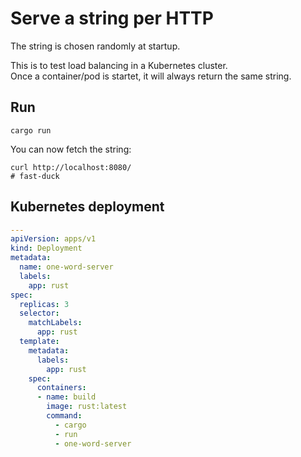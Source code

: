 # Serve a string per HTTP
The string is chosen randomly at startup.

This is to test load balancing in a Kubernetes cluster.  
Once a container/pod is startet, it will always return
the same string.

## Run
```
cargo run
```
You can now fetch the string:
```
curl http://localhost:8080/
# fast-duck
```

## Kubernetes deployment
```yaml
---
apiVersion: apps/v1
kind: Deployment
metadata:
  name: one-word-server
  labels:
    app: rust
spec:
  replicas: 3
  selector:
    matchLabels:
      app: rust
  template:
    metadata:
      labels:
        app: rust
    spec:
      containers:
      - name: build
        image: rust:latest
        command:
          - cargo
          - run
          - one-word-server
```

